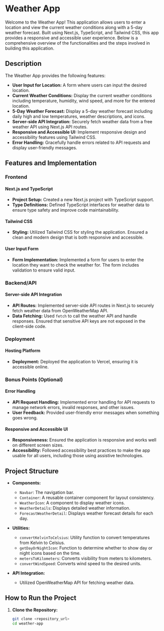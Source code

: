 # Weather App

Welcome to the Weather App! This application allows users to enter a location and view the current weather conditions along with a 5-day weather forecast. Built using Next.js, TypeScript, and Tailwind CSS, this app provides a responsive and accessible user experience. Below is a comprehensive overview of the functionalities and the steps involved in building this application.

## Description

The Weather App provides the following features:
- **User Input for Location:** A form where users can input the desired location.
- **Current Weather Conditions:** Display the current weather conditions including temperature, humidity, wind speed, and more for the entered location.
- **5-Day Weather Forecast:** Display a 5-day weather forecast including daily high and low temperatures, weather descriptions, and icons.
- **Server-side API Integration:** Securely fetch weather data from a free weather API using Next.js API routes.
- **Responsive and Accessible UI:** Implement responsive design and accessibility features using Tailwind CSS.
- **Error Handling:** Gracefully handle errors related to API requests and display user-friendly messages.

## Features and Implementation

### Frontend

#### Next.js and TypeScript
- **Project Setup:** Created a new Next.js project with TypeScript support.
- **Type Definitions:** Defined TypeScript interfaces for weather data to ensure type safety and improve code maintainability.

#### Tailwind CSS
- **Styling:** Utilized Tailwind CSS for styling the application. Ensured a clean and modern design that is both responsive and accessible.

#### User Input Form
- **Form Implementation:** Implemented a form for users to enter the location they want to check the weather for. The form includes validation to ensure valid input.

### Backend/API

#### Server-side API Integration
- **API Routes:** Implemented server-side API routes in Next.js to securely fetch weather data from OpenWeatherMap API.
- **Data Fetching:** Used `fetch` to call the weather API and handle responses. Ensured that sensitive API keys are not exposed in the client-side code.

### Deployment

#### Hosting Platform
- **Deployment:** Deployed the application to Vercel, ensuring it is accessible online.

### Bonus Points (Optional)

#### Error Handling
- **API Request Handling:** Implemented error handling for API requests to manage network errors, invalid responses, and other issues.
- **User Feedback:** Provided user-friendly error messages when something goes wrong.

#### Responsive and Accessible UI
- **Responsiveness:** Ensured the application is responsive and works well on different screen sizes.
- **Accessibility:** Followed accessibility best practices to make the app usable for all users, including those using assistive technologies.

## Project Structure

- **Components:**
  - `Navbar`: The navigation bar.
  - `Container`: A reusable container component for layout consistency.
  - `WeatherIcon`: A component to display weather icons.
  - `WeatherDetails`: Displays detailed weather information.
  - `ForecastWeatherDetail`: Displays weather forecast details for each day.
  
- **Utilities:**
  - `convertKelvinToCelsius`: Utility function to convert temperatures from Kelvin to Celsius.
  - `getDayOrNightIcon`: Function to determine whether to show day or night icons based on the time.
  - `metersToKilometers`: Converts visibility from meters to kilometers.
  - `convertWindSpeed`: Converts wind speed to the desired units.

- **API Integration:**
  - Utilized OpenWeatherMap API for fetching weather data.

## How to Run the Project

1. **Clone the Repository:**
   ```bash
   git clone <repository_url>
   cd weather-app
